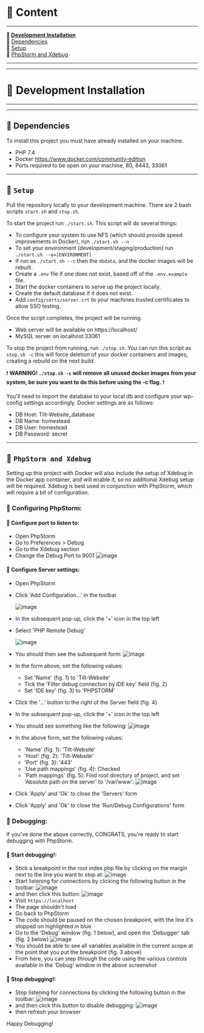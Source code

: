 # :bookmark_tabs: Content

---

**:high_brightness: [Development Installation](#ghost-development-installation)**   
:low_brightness:  [Dependencies](#ghost-dependencies)  
:low_brightness:  [Setup](#ghost-setup)  
:low_brightness:  [PhpStorm and Xdebug](#ghost-phpstorm-and-xdebug)


---
---

# :ghost: Development Installation

---
  
---

## :ghost: Dependencies

To install this project you must have already installed on your machine.

- PHP 7.4
- Docker https://www.docker.com/community-edition
- Ports required to be open on your machine, 80, 8443, 33061

---

## :ghost: `Setup`


Pull the repository locally to your development machine. There are 2 bash scripts `start.sh` and `stop.sh`.

To start the project run `./start.sh`. This script will do several things:

- To configure your system to use NFS (which should provide speed improvements in Docker), run `./start.sh --n`
- To set your environment (development/staging/production) run `./start.sh --e=[ENVIRONMENT]`
- If run as `./start.sh --c` then the `dbdata`, and the docker images will be rebuilt.
- Create a `.env` file if one does not exist, based off of the `.env.example` file.
- Start the docker containers to serve up the project locally.
- Create the default database if it does not exist.
- Add `config/certs/server.crt` to your machines trusted certificates to allow SSO testing.

Once the script completes, the project will be running.
- Web server will be available on https://localhost/
- MySQL server on localhost:33061

To stop the project from running, run `./stop.sh`. You can run this script as `stop.sh -c` this will force deletion of your docker containers and images, creating a rebuild on the next build.

:exclamation: **WARNING! `./stop.sh -c` will remove all unused docker images from your system, be sure you want to do this before using the -c flag.** :exclamation:

You'll need to import the database to your local db and configure your wp-config settings accordingly. Docker settings are as follows:
- DB Host: Tilt-Website_database
- DB Name: homestead
- DB User: homestead
- DB Password: secret

---

## :bug: `PhpStorm and Xdebug`

Setting up this project with Docker will also include the setup of Xdebug in the Docker app container, and will enable it, so no additional Xdebug setup will be required. Xdebug is best used in conjunction with PhpStorm, which will require a bit of configuration.

### :bug: Configuring PhpStorm:

#### :bug: Configure port to listen to:

- Open PhpStorm
- Go to Preferences > Debug
- Go to the Xdebug section
- Change the Debug Port to 9001
  ![image](https://user-images.githubusercontent.com/80678577/111811026-8a4ee980-88ce-11eb-881e-71a5276d3967.png)


#### :bug: Configure Server settings:

- Open PhpStorm
- Click 'Add Configuration...' in the toolbar

  ![image](https://user-images.githubusercontent.com/80678577/111807311-bc5e4c80-88ca-11eb-87f3-a9e285d2551c.png)
- In the subsequent pop-up, click the '+' icon in the top left
- Select 'PHP Remote Debug'

  ![image](https://user-images.githubusercontent.com/80678577/111807513-ec0d5480-88ca-11eb-93c1-7f74b5c3934d.png)

- You should then see the subsequent form:
  ![image](https://user-images.githubusercontent.com/80678577/111808500-faa83b80-88cb-11eb-954a-3b68bb15b10e.png)

- In the form above, set the following values:
    - Set 'Name' (fig. 1) to 'Tilt-Website'
    - Tick the 'Filter debug connection by IDE key' field (fig. 2)
    - Set 'IDE key' (fig. 3) to 'PHPSTORM'
- Click the '...' button to the right of the Server field (fig. 4)
- In the subsequent pop-up, click the '+' icon in the top left
- You should see something like the following:
  ![image](https://user-images.githubusercontent.com/80678577/111810025-79ea3f00-88cd-11eb-9270-4812e9f52fc2.png)
- In the above form, set the following values:
    - 'Name' (fig. 1): 'Tilt-Website'
    - 'Host' (fig. 2): 'Tilt-Website'
    - 'Port' (fig. 3): '443'
    - 'Use path mappings' (fig. 4): Checked
    - 'Path mappings' (fig. 5): Find root directory of project, and set 'Absolute path on the server' to '/var/www':
      ![image](https://user-images.githubusercontent.com/80678577/111810559-0eed3800-88ce-11eb-9547-4a26f412d45f.png)
- Click 'Apply' and 'Ok' to close the 'Servers' form
- Click 'Apply' and 'Ok' to close the 'Run/Debug Configurations' form


### :bug: Debugging:

If you've done the above correctly, CONGRATS, you're ready to start debugging with PhpStorm.

#### :bug: Start debugging!:
- Stick a breakpoint in the root index.php file by clicking on the margin next to the line you want to stop at:
  ![image](https://user-images.githubusercontent.com/80678577/111811273-ca15d100-88ce-11eb-888f-39d95698ef7a.png)
- Start listening for connections by clicking the following button in the toolbar:
  ![image](https://user-images.githubusercontent.com/80678577/111811749-490b0980-88cf-11eb-899d-236345de9b27.png)
- and then click this button:
  ![image](https://user-images.githubusercontent.com/80678577/111811883-6d66e600-88cf-11eb-8c5f-87f40f50205a.png)
- Visit `https://localhost`
- The page shouldn't load
- Go back to PhpStorm
- The code should be paused on the chosen breakpoint, with the line it's stopped on highlighted in blue
- Go to the 'Debug' window (fig. 1 below), and open the 'Debugger' tab (fig. 2 below)
  ![image](https://user-images.githubusercontent.com/80678577/111812675-44932080-88d0-11eb-9971-fb25cc6d86e2.png)
- You should be able to see all variables available in the current scope at the point that you put the breakpoint (fig. 3 above)
- From here, you can step through the code using the various controls available in the 'Debug' window in the above screenshot

#### :bug: Stop debugging!:
- Stop listening for connections by clicking the following button in the toolbar:
  ![image](https://user-images.githubusercontent.com/80678577/111811749-490b0980-88cf-11eb-899d-236345de9b27.png)
- and then click this button to disable debugging:
  ![image](https://user-images.githubusercontent.com/80678577/111811883-6d66e600-88cf-11eb-8c5f-87f40f50205a.png)
- then refresh your browser

Happy Debugging!
